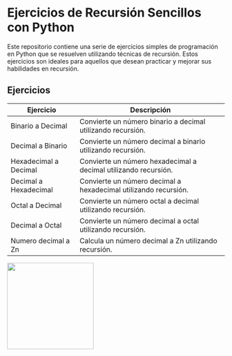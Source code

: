# Ejercicios de Recursión Sencillos con Python

Este repositorio contiene una serie de ejercicios simples de programación en Python que se resuelven utilizando técnicas de recursión. Estos ejercicios son ideales para aquellos que desean practicar y mejorar sus habilidades en recursión.

## Ejercicios

| Ejercicio                   | Descripción                                               |
| --------------------------- | --------------------------------------------------------- |
| Binario a Decimal           | Convierte un número binario a decimal utilizando recursión.   |
| Decimal a Binario           | Convierte un número decimal a binario utilizando recursión. |
| Hexadecimal a Decimal       | Convierte un número hexadecimal a decimal utilizando recursión. |
| Decimal a Hexadecimal       | Convierte un número decimal a hexadecimal utilizando recursión.   |
| Octal a Decimal             | Convierte un número octal a decimal utilizando recursión.    |
| Decimal a Octal             | Convierte un número decimal a octal utilizando recursión.    |
| Numero decimal a Zn         | Calcula un número decimal a Zn utilizando recursión.    |

<img src="https://mangusoft.com/wp-content/uploads/2020/11/recursion-icon-2865934_1280-768x768.png" width="200">
